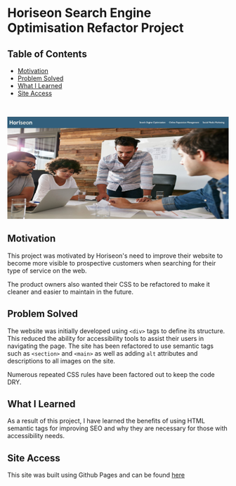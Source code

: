 # Horiseon Search Engine Optimisation Refactor Project

## Table of Contents

- [Motivation](#motivation)
- [Problem Solved](#problem-solved)
- [What I Learned](#what-i-learned)
- [Site Access](#site-access)

<br>
<p align="center">
  <img alt="Horiseon SEO Page" src="https://github.com/craigrobertsdev/horiseon-seo-refactor/blob/main/assets/Horiseon%20Screenshot.jpg">
</p>


## Motivation

This project was motivated by Horiseon's need to improve their website to become more visible to prospective customers when searching for their type of service on the web. 

The product owners also wanted their CSS to be refactored to make it cleaner and easier to maintain in the future. 

## Problem Solved

The website was initially developed using `<div>` tags to define its structure. This reduced the ability for accessibility tools to assist their users in navigating the page. The site has been refactored to use semantic tags such as `<section>` and `<main>` as well as adding `alt` attributes and descriptions to all images on the site.

Numerous repeated CSS rules have been factored out to keep the code DRY.

## What I Learned
As a result of this project, I have learned the benefits of using HTML semantic tags for improving SEO and why they are necessary for those with accessibility needs.

## Site Access
This site was built using Github Pages and can be found [here](https://craigrobertsdev.github.io/horiseon-seo-refactor/)
